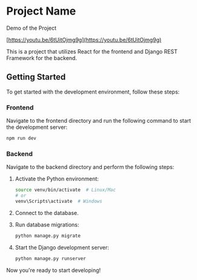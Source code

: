 # Project Name
Demo of the Project
 
[https://youtu.be/6tUitOjmg9g](https://youtu.be/6tUitOjmg9g)

This is a project that utilizes React for the frontend and Django REST Framework for the backend.

## Getting Started

To get started with the development environment, follow these steps:

### Frontend

Navigate to the frontend directory and run the following command to start the development server:

```bash
npm run dev
```

### Backend

Navigate to the backend directory and perform the following steps:

1. Activate the Python environment:

   ```bash
   source venv/bin/activate  # Linux/Mac
   # or
   venv\Scripts\activate  # Windows
   ```

2. Connect to the database.

3. Run database migrations:

   ```bash
   python manage.py migrate
   ```

4. Start the Django development server:

   ```bash
   python manage.py runserver
   ```

   

Now you're ready to start developing!

